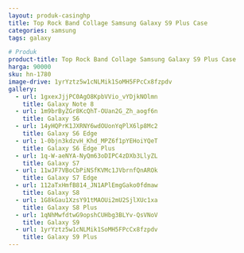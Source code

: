 ```yaml
---
layout: produk-casinghp
title: Top Rock Band Collage Samsung Galaxy S9 Plus Case
categories: samsung
tags: galaxy

# Produk
product-title: Top Rock Band Collage Samsung Galaxy S9 Plus Case
harga: 90000
sku: hn-1780
image-drive: 1yrYztz5w1cNLMik1SoMH5FPcCx8fzpdv
gallery:
  - url: 1gxexJjjPC0AgO8KpbVVio_vYDjkNOlmn
    title: Galaxy Note 8
  - url: 1m9brByZGr8KcQhT-OUan2G_Zh_aogf6n
    title: Galaxy S6
  - url: 14yHQPrK1JXRNY6wdOUonYqPlX6lp8Mc2
    title: Galaxy S6 Edge
  - url: 1-0bjn3kdzvH_Khd_MPZ6f1pYEHoiYQeT
    title: Galaxy S6 Edge Plus
  - url: 1q-W-aeNYA-NyQm63oDIPC4zDXb3LlyZL
    title: Galaxy S7
  - url: 11wJF7VBoCbPiNSfKVMc1JVbrnfQnAROk
    title: Galaxy S7 Edge
  - url: 112aTxHmfB814_JN1APlEmgGako0fdmaw
    title: Galaxy S8
  - url: 1G8kGau1XzsY91tMAOUi2mU2SjlXUc1xa
    title: Galaxy S8 Plus
  - url: 1qNhMwfdtwG9opshCUHbg3BLYv-QsVNoV
    title: Galaxy S9
  - url: 1yrYztz5w1cNLMik1SoMH5FPcCx8fzpdv
    title: Galaxy S9 Plus
---
```


